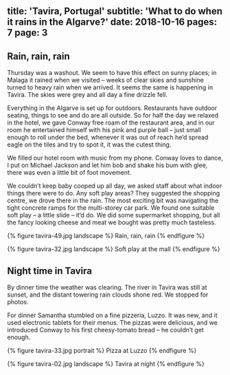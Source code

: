 title: 'Tavira, Portugal'
subtitle: 'What to do when it rains in the Algarve?'
date: 2018-10-16
pages: 7
page: 3
---


## Rain, rain, rain

Thursday was a washout. We seem to have this effect on sunny places; in Malaga it rained when we visited – weeks of clear skies and sunshine turned to heavy rain when we arrived. It seems the same is happening in Tavira. The skies were grey and all day a fine drizzle fell.

Everything in the Algarve is set up for outdoors. Restaurants have outdoor seating, things to see and do are all outside. So for half the day we relaxed in the hotel, we gave Conway free roam of the restaurant area, and in our room he entertained himself with his pink and purple ball – just small enough to roll under the bed, whenever it was out of reach he’d spread eagle on the tiles and try to spot it, it was the cutest thing.

We filled our hotel room with music from my phone. Conway loves to dance, I put on Michael Jackson and let him bob and shake his bum with glee, there was even a little bit of foot movement.

We couldn’t keep baby cooped up all day, we asked staff about what indoor things there were to do. Any soft play areas? They suggested the shopping centre, we drove there in the rain. The most exciting bit was navigating the tight concrete ramps for the multi-storey car park. We found one suitable soft play – a little slide – it’d do. We did some supermarket shopping, but all the fancy looking cheese and meat we bought was pretty much tasteless.

{% figure tavira-49.jpg landscape %}
Rain, rain, rain
{% endfigure %}

{% figure tavira-32.jpg landscape %}
Soft play at the mall
{% endfigure %}

## Night time in Tavira

By dinner time the weather was clearing. The river in Tavira was still at sunset, and the distant towering rain clouds shone red. We stopped for photos.

For dinner Samantha stumbled on a fine pizzeria, Luzzo. It was new, and it used electronic tablets for their menus. The pizzas were delicious, and we introduced Conway to his first cheesy-tomato bread – he couldn’t get enough.

{% figure tavira-33.jpg portrait %}
Pizza at Luzzo
{% endfigure %}

{% figure tavira-02.jpg landscape %}
Tavira at night
{% endfigure %}
